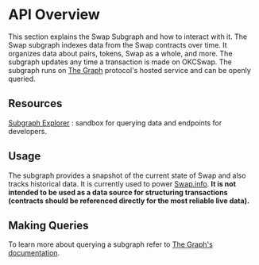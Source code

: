 # API Overview

This section explains the Swap Subgraph and how to interact with it. The Swap subgraph indexes data from the Swap contracts over time. It organizes data about pairs, tokens, Swap as a whole, and more. The subgraph updates any time a transaction is made on OKCSwap. The subgraph runs on [The Graph](https://thegraph.com/en/) protocol's hosted service and can be openly queried.
## Resources
[Subgraph Explorer](https://www.okx.com/oktc/subgraph/name/OKCSwap/oktc-swap-subgraph/graphql?query=%0A++++%23%0A++++%23+Welcome+to+The+GraphiQL%0A++++%23%0A++++%23+GraphiQL+is+an+in-browser+tool+for+writing%2C+validating%2C+and%0A++++%23+testing+GraphQL+queries.%0A++++%23%0A++++%23+Type+queries+into+this+side+of+the+screen%2C+and+you+will+see+intelligent%0A++++%23+typeaheads+aware+of+the+current+GraphQL+type+schema+and+live+syntax+and%0A++++%23+validation+errors+highlighted+within+the+text.%0A++++%23%0A++++%23+GraphQL+queries+typically+start+with+a+%22%7B%22+character.+Lines+that+start%0A++++%23+with+a+%23+are+ignored.%0A++++%23%0A++++%23+An+example+GraphQL+query+might+look+like%3A%0A++++%23%0A++++%23+++++%7B%0A++++%23+++++++field%28arg%3A+%22value%22%29+%7B%0A++++%23+++++++++subField%0A++++%23+++++++%7D%0A++++%23+++++%7D%0A++++%23%0A++++%23+Keyboard+shortcuts%3A%0A++++%23%0A++++%23++Prettify+Query%3A++Shift-Ctrl-P+%28or+press+the+prettify+button+above%29%0A++++%23%0A++++%23+++++Merge+Query%3A++Shift-Ctrl-M+%28or+press+the+merge+button+above%29%0A++++%23%0A++++%23+++++++Run+Query%3A++Ctrl-Enter+%28or+press+the+play+button+above%29%0A++++%23%0A++++%23+++Auto+Complete%3A++Ctrl-Space+%28or+just+start+typing%29%0A++++%23%0A++) : sandbox for querying data and endpoints for developers.

## Usage
The subgraph provides a snapshot of the current state of Swap and also tracks historical data. It is currently used to power [Swap.info](https://www.okx.com/oktc/swap/info). **It is not intended to be used as a data source for structuring transactions (contracts should be referenced directly for the most reliable live data).**
## Making Queries
To learn more about querying a subgraph refer to [The Graph's documentation](https://thegraph.com/docs/en/about/).